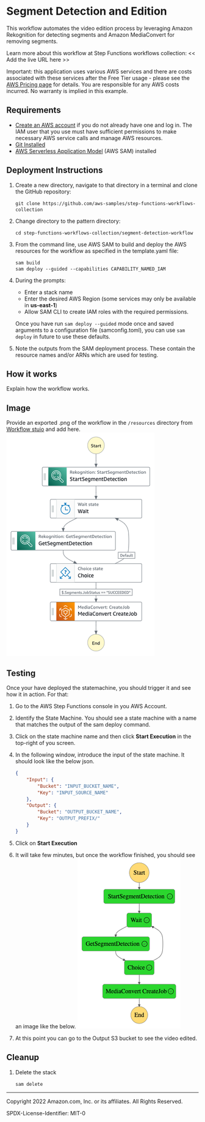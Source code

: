 # Segment Detection and Edition

This workflow automates the video edition process by leveraging Amazon Rekognition for detecting segments and Amazon MediaConvert for removing segments.

Learn more about this workflow at Step Functions workflows collection: << Add the live URL here >>

Important: this application uses various AWS services and there are costs associated with these services after the Free Tier usage - please see the [AWS Pricing page](https://aws.amazon.com/pricing/) for details. You are responsible for any AWS costs incurred. No warranty is implied in this example.

## Requirements

* [Create an AWS account](https://portal.aws.amazon.com/gp/aws/developer/registration/index.html) if you do not already have one and log in. The IAM user that you use must have sufficient permissions to make necessary AWS service calls and manage AWS resources.
* [Git Installed](https://git-scm.com/book/en/v2/Getting-Started-Installing-Git)
* [AWS Serverless Application Model](https://docs.aws.amazon.com/serverless-application-model/latest/developerguide/serverless-sam-cli-install.html) (AWS SAM) installed

## Deployment Instructions

1. Create a new directory, navigate to that directory in a terminal and clone the GitHub repository:
    ``` 
    git clone https://github.com/aws-samples/step-functions-workflows-collection
    ```
1. Change directory to the pattern directory:
    ```
    cd step-functions-workflows-collection/segment-detection-workflow
    ```
1. From the command line, use AWS SAM to build and deploy the AWS resources for the workflow as specified in the template.yaml file:
    ```
    sam build
    sam deploy --guided --capabilities CAPABILITY_NAMED_IAM
    ```
1. During the prompts:
    * Enter a stack name
    * Enter the desired AWS Region (some services may only be available in **us-east-1**)
    * Allow SAM CLI to create IAM roles with the required permissions.

    Once you have run `sam deploy --guided` mode once and saved arguments to a configuration file (samconfig.toml), you can use `sam deploy` in future to use these defaults.

1. Note the outputs from the SAM deployment process. These contain the resource names and/or ARNs which are used for testing.

## How it works

Explain how the workflow works.

## Image
Provide an exported .png of the workflow in the `/resources` directory from [Workflow stuio](https://docs.aws.amazon.com/step-functions/latest/dg/workflow-studio.html) and add here.
![image](./resources/statemachine.png)

## Testing

Once your have deployed the statemachine, you should trigger it and see how it in action. For that:

1. Go to the AWS Step Functions console in you AWS Account.

1. Identify the State Machine. You should see a state machine with a name that matches the output of the sam deploy command.

1.  Click on the state machine name and then click **Start Execution** in the top-right of you screen.

1. In the following window, introduce the input of the state machine. It should look like the below json.

    ```json
    {
        "Input": {
            "Bucket": "INPUT_BUCKET_NAME",
            "Key": "INPUT_SOURCE_NAME"
        },
        "Output": {
            "Bucket": "OUTPUT_BUCKET_NAME",
            "Key": "OUTPUT_PREFIX/"
        }
    }
    ```

1. Click on **Start Execution**

1. It will take few minutes, but once the workflow finished, you should see an image like the below.
![image](./resources/workflow.png)

1. At this point you can go to the Output S3 bucket to see the video edited.

## Cleanup
 
1. Delete the stack
    ```bash
    sam delete
    ```

----
Copyright 2022 Amazon.com, Inc. or its affiliates. All Rights Reserved.

SPDX-License-Identifier: MIT-0
